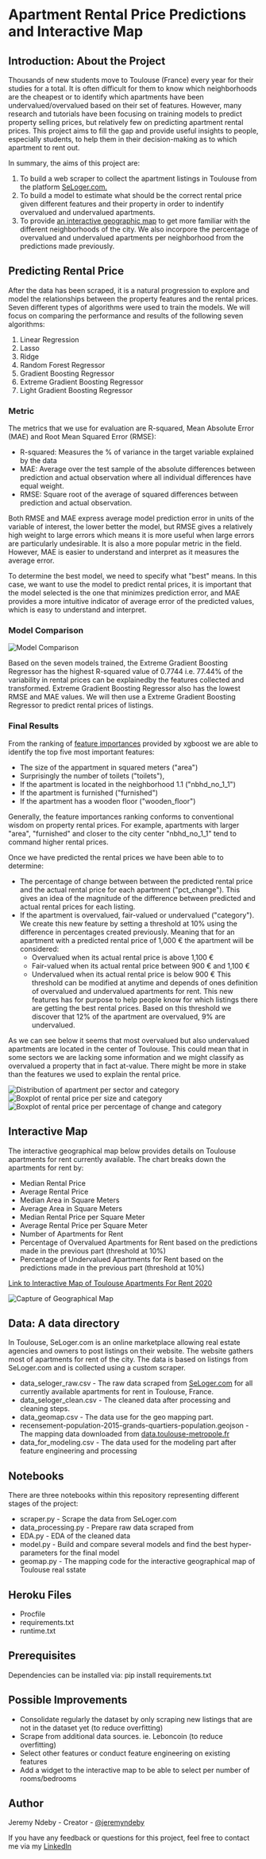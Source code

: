 # Apartment Rental Price Predictions and Interactive Map 


## Introduction: About the Project

Thousands of new students move to Toulouse (France) every year for their studies for a total. It is often difficult for them to know which neighborhoods are the cheapest or to identify which apartments have been undervalued/overvalued based on their set of features. However, many research and tutorials have been focusing on training models to predict property selling prices, but relatively few on predicting apartment rental prices. This project aims to fill the gap and provide useful insights to people, especially students, to help them in their decision-making as to which apartment to rent out.

In summary, the aims of this project are: 
1. To build a web scraper to collect the apartment listings in Toulouse from the platform [SeLoger.com.](https://www.seloger.com/immobilier/locations/immo-toulouse-31/bien-appartement/?LISTING-LISTpg=0)
2. To build a model to estimate what should be the correct rental price given different features and their property in order to indentify overvalued and undervalued apartments.
3. To provide [an interactive geographic map](https://toulouse-apt-rental-price.herokuapp.com/geomap) to get more familiar with the different neighborhoods of the city. We also incorpore the percentage of overvalued and undervalued apartments per neighborhood from the predictions made previously.


## Predicting Rental Price
After the data has been scraped, it is a natural progression to explore and model the relationships between the property features and the rental prices. Seven different types of algorithms were used to train the models. We will focus on comparing the performance and results of the following seven algorithms:
1. Linear Regression
2. Lasso
3. Ridge
4. Random Forest Regressor
5. Gradient Boosting Regressor
6. Extreme Gradient Boosting Regressor
7. Light Gradient Boosting Regressor


### Metric
The metrics that we use for evaluation are R-squared, Mean Absolute Error (MAE) and Root Mean Squared Error (RMSE):
- R-squared: Measures the % of variance in the target variable explained by the data
- MAE: Average over the test sample of the absolute differences between prediction and actual observation where all individual differences have equal weight.
- RMSE: Square root of the average of squared differences between prediction and actual observation.

Both RMSE and MAE express average model prediction error in units of the variable of interest, the lower better the model, but RMSE gives a relatively high weight to large errors which means it is more useful when large errors are particularly undesirable. It is also a more popular metric in the field. However, MAE is easier to understand and interpret as it measures the average error.

To determine the best model, we need to specify what "best" means. In this case, we want to use the model to predict rental prices, it is important that the model selected is the one that minimizes prediction error, and MAE provides a more intuitive indicator of average error of the predicted values, which is easy to understand and interpret.


### Model Comparison
![Model Comparison](modeling/model_comparison.png)

Based on the seven models trained, the Extreme Gradient Boosting Regressor has the highest R-squared value of 0.7744 i.e. 77.44% of the variability in rental prices can be explainedby the features collected and transformed. Extreme Gradient Boosting Regressor also has the lowest RMSE and MAE values. We will then use a Extreme Gradient Boosting Regressor to predict rental prices of listings.


### Final Results
From the ranking of [feature importances](modeling/feature_importances.png) provided by xgboost we are able to identify the top five most important features:
- The size of the appartment in squared meters ("area")
- Surprisingly the number of toilets ("toilets"), 
- If the apartment is located in the neighborhood 1.1 ("nbhd_no_1_1")
- If the apartment is furnished ("furnished")
- If the apartment has a wooden floor ("wooden_floor")

Generally, the feature importances ranking conforms to conventional wisdom on property rental prices. For example, apartments with larger "area", "furnished" and closer to the city center "nbhd_no_1_1" tend to command higher rental prices. 

Once we have predicted the rental prices we have been able to to determine: 
- The percentage of change between between the predicted rental price and the actual rental price for each apartment ("pct_change"). This gives an idea of the magnitude of the difference between predicted and actual rental prices for each listing.
- If the apartment is overvalued, fair-valued or undervalued ("category"). We create this new feature by setting a threshold at 10% using the difference in percentages created previously. Meaning that for an apartment with a predicted rental price of 1,000 € the apartment will be considered:
  - Overvalued when its actual rental price is above 1,100 € 
  - Fair-valued when its actual rental price between 900 € and 1,100 €
  - Undervalued when its actual rental price is below 900 € 
This threshold can be modified at anytime and depends of ones definition of overvalued and undervalued apartments for rent. 
This new features has for purpose to help people know for which listings there are getting the best rental prices. Based on this threshold we discover that 12% of the apartment are overvalued, 9% are undervalued.

As we can see below it seems that most overvalued but also undervalued apartments are located in the center of Toulouse. This could mean that in some sectors we are lacking some information and we might classify as overvalued a property that in fact at-value. There might be more in stake than the features we used to explain the rental price.

![Distribution of apartment per sector and category](modeling/distr_sector_category.png)
![Boxplot of rental price per size and category](modeling/plot_rent_area_cat.png)
![Boxplot of rental price per percentage of change and category](modeling/plot_rent_diff_cat.png)


## Interactive Map
The interactive geographical map below provides details on Toulouse apartments for rent currently available. 
The chart breaks down the apartments for rent by:
- Median Rental Price
- Average Rental Price
- Median Area in Square Meters
- Average Area in Square Meters
- Median Rental Price per Square Meter
- Average Rental Price per Square Meter
- Number of Apartments for Rent
- Percentage of Overvalued Apartments for Rent based on the predictions made in the previous part (threshold at 10%)
- Percentage of Undervalued Apartments for Rent based on the predictions made in the previous part (threshold at 10%)


[Link to Interactive Map of Toulouse Apartments For Rent 2020](https://toulouse-apt-rental-price.herokuapp.com/geomap)

![Capture of Geographical Map](geomap/capture_geomap.PNG)

## Data: A data directory
In Toulouse, SeLoger.com is an online marketplace allowing real estate agencies and owners to post listings on their website. The website gathers most of apartments for rent of the city. The data is based on listings from SeLoger.com and is collected using a custom scraper. 
- data_seloger_raw.csv - The raw data scraped from [SeLoger.com](https://www.seloger.com/immobilier/locations/immo-toulouse-31/bien-appartement/?LISTING-LISTpg=0) for all currently available apartments for rent in Toulouse, France.
- data_seloger_clean.csv - The cleaned data after processing and cleaning steps.
- data_geomap.csv - The data use for the geo mapping part.
- recensement-population-2015-grands-quartiers-population.geojson - The mapping data downloaded from [data.toulouse-metropole.fr](https://data.toulouse-metropole.fr/explore/dataset/recensement-population-2015-grands-quartiers-population/export/)
- data_for_modeling.csv - The data used for the modeling part after feature engineering and processing


## Notebooks
There are three notebooks within this repository representing different stages of the project:
- scraper.py - Scrape the data from SeLoger.com
- data_processing.py - Prepare raw data scraped from 
- EDA.py - EDA of the cleaned data
- model.py - Build and compare several models and find the best hyper-parameters for the final model
- geomap.py - The mapping code for the interactive geographical map of Toulouse real sstate


## Heroku Files
- Procfile
- requirements.txt
- runtime.txt


## Prerequisites
Dependencies can be installed via:
pip install requirements.txt


## Possible Improvements
- Consolidate regularly the dataset by only scraping new listings that are not in the dataset yet (to reduce overfitting)
- Scrape from additional data sources. ie. Leboncoin (to reduce overfitting)
- Select other features or conduct feature engineering on existing features
- Add a widget to the interactive map to be able to select per number of rooms/bedrooms 


## Author
Jeremy Ndeby - Creator - [@jeremyndeby](https://github.com/jeremyndeby)

If you have any feedback or questions for this project, feel free to contact me via my [LinkedIn](https://www.linkedin.com/in/jeremyndeby/)
